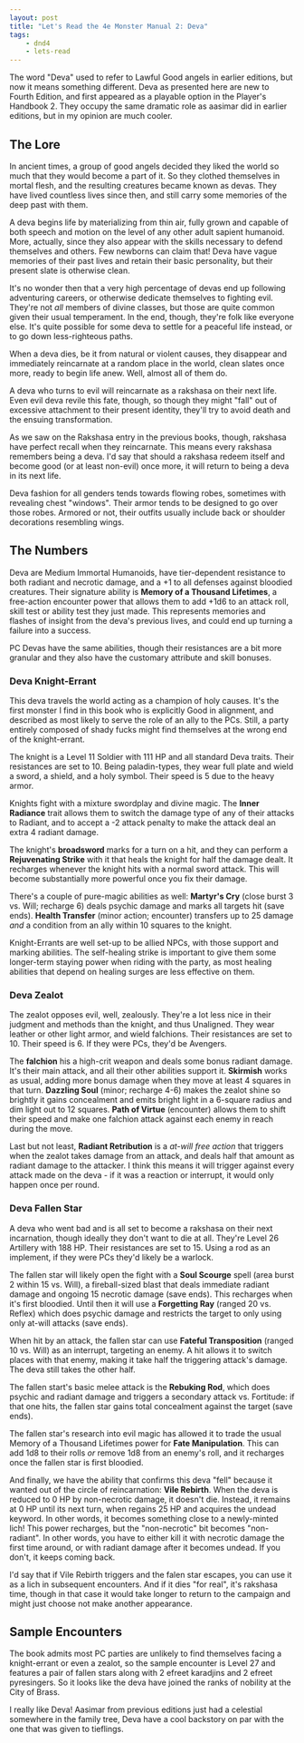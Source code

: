 ```yaml
---
layout: post
title: "Let's Read the 4e Monster Manual 2: Deva"
tags:
    - dnd4
    - lets-read
---
```


The word "Deva" used to refer to Lawful Good angels in earlier editions, but now
it means something different. Deva as presented here are new to Fourth Edition,
and first appeared as a playable option in the Player's Handbook 2. They occupy
the same dramatic role as aasimar did in earlier editions, but in my opinion are
much cooler.

## The Lore

In ancient times, a group of good angels decided they liked the world so much
that they would become a part of it. So they clothed themselves in mortal flesh,
and the resulting creatures became known as devas. They have lived countless
lives since then, and still carry some memories of the deep past with them.

A deva begins life by materializing from thin air, fully grown and capable of
both speech and motion on the level of any other adult sapient humanoid. More,
actually, since they also appear with the skills necessary to defend themselves
and others. Few newborns can claim that! Deva have vague memories of their past
lives and retain their basic personality, but their present slate is otherwise
clean.

It's no wonder then that a very high percentage of devas end up following
adventuring careers, or otherwise dedicate themselves to fighting evil. They're
not _all_ members of divine classes, but those are quite common given their
usual temperament. In the end, though, they're folk like everyone else. It's
quite possible for some deva to settle for a peaceful life instead, or to go
down less-righteous paths.

When a deva dies, be it from natural or violent causes, they disappear and
immediately reincarnate at a random place in the world, clean slates once more,
ready to begin life anew. Well, almost all of them do.

A deva who turns to evil will reincarnate as a rakshasa on their next life. Even
evil deva revile this fate, though, so though they might "fall" out of excessive
attachment to their present identity, they'll try to avoid death and the ensuing
transformation.

As we saw on the Rakshasa entry in the previous books, though, rakshasa have
perfect recall when they reincarnate. This means every rakshasa remembers being
a deva. I'd say that should a rakshasa redeem itself and become good (or at
least non-evil) once more, it will return to being a deva in its next life.

Deva fashion for all genders tends towards flowing robes, sometimes with
revealing chest "windows". Their armor tends to be designed to go over those
robes. Armored or not, their outfits usually include back or shoulder
decorations resembling wings.

## The Numbers

Deva are Medium Immortal Humanoids, have tier-dependent resistance to both
radiant and necrotic damage, and a +1 to all defenses against bloodied
creatures. Their signature ability is **Memory of a Thousand Lifetimes**, a
free-action encounter power that allows them to add +1d6 to an attack roll,
skill test or ability test they just made. This represents memories and flashes
of insight from the deva's previous lives, and could end up turning a failure
into a success.

PC Devas have the same abilities, though their resistances are a bit more
granular and they also have the customary attribute and skill bonuses.

### Deva Knight-Errant

This deva travels the world acting as a champion of holy causes. It's the first
monster I find in this book who is explicitly Good in alignment, and described
as most likely to serve the role of an ally to the PCs. Still, a party entirely
composed of shady fucks might find themselves at the wrong end of the
knight-errant.

The knight is a Level 11 Soldier with 111 HP and all standard Deva traits. Their
resistances are set to 10. Being paladin-types, they wear full plate and wield a
sword, a shield, and a holy symbol. Their speed is 5 due to the heavy armor.

Knights fight with a mixture swordplay and divine magic. The **Inner Radiance**
trait allows them to switch the damage type of any of their attacks to Radiant,
and to accept a -2 attack penalty to make the attack deal an extra 4 radiant
damage.

The knight's **broadsword** marks for a turn on a hit, and they can perform a
**Rejuvenating Strike** with it that heals the knight for half the damage
dealt. It recharges whenever the knight hits with a normal sword attack. This
will become substantially more powerful once you fix their damage.

There's a couple of pure-magic abilities as well: **Martyr's Cry** (close burst
3 vs. Will; recharge 6) deals psychic damage and marks all targets hit (save
ends). **Health Transfer** (minor action; encounter) transfers up to 25 damage
_and_ a condition from an ally within 10 squares to the knight.

Knight-Errants are well set-up to be allied NPCs, with those support and marking
abilities. The self-healing strike is important to give them some longer-term
staying power when riding with the party, as most healing abilities that depend
on healing surges are less effective on them.

### Deva Zealot

The zealot opposes evil, well, zealously. They're a lot less nice in their
judgment and methods than the knight, and thus Unaligned. They wear leather or
other light armor, and wield falchions. Their resistances are set to 10. Their
speed is 6. If they were PCs, they'd be Avengers.

The **falchion** his a high-crit weapon and deals some bonus radiant
damage. It's their main attack, and all their other abilities support
it. **Skirmish** works as usual, adding more bonus damage when they move at
least 4 squares in that turn. **Dazzling Soul** (minor; recharge 4-6) makes the
zealot shine so brightly it gains concealment and emits bright light in a
6-square radius and dim light out to 12 squares. **Path of Virtue** (encounter)
allows them to shift their speed and make one falchion attack against each enemy
in reach during the move.

Last but not least, **Radiant Retribution** is a _at-will free action_ that
triggers when the zealot takes damage from an attack, and deals half that amount
as radiant damage to the attacker. I think this means it will trigger against
every attack made on the deva - if it was a reaction or interrupt, it would only
happen once per round.

### Deva Fallen Star

A deva who went bad and is all set to become a rakshasa on their next
incarnation, though ideally they don't want to die at all. They're Level 26
Artillery with 188 HP. Their resistances are set to 15. Using a rod as an
implement, if they were PCs they'd likely be a warlock.

The fallen star will likely open the fight with a **Soul Scourge** spell (area
burst 2 within 15 vs. Will), a fireball-sized blast that deals immediate radiant
damage and ongoing 15 necrotic damage (save ends). This recharges when it's
first bloodied. Until then it will use a **Forgetting Ray** (ranged 20
vs. Reflex) which does psychic damage and restricts the target to only using
only at-will attacks (save ends).

When hit by an attack, the fallen star can use **Fateful Transposition** (ranged
10 vs. Will) as an interrupt, targeting an enemy. A hit allows it to switch
places with that enemy, making it take half the triggering attack's damage. The
deva still takes the other half.

The fallen start's basic melee attack is the **Rebuking Rod**, which does
psychic and radiant damage and triggers a secondary attack vs. Fortitude: if
that one hits, the fallen star gains total concealment against the target (save
ends).

The fallen star's research into evil magic has allowed it to trade the usual
Memory of a Thousand Lifetimes power for **Fate Manipulation**. This can add 1d8
to their rolls _or_ remove 1d8 from an enemy's roll, and it recharges once the
fallen star is first bloodied.

And finally, we have the ability that confirms this deva "fell" because it
wanted out of the circle of reincarnation: **Vile Rebirth**. When the deva is
reduced to 0 HP by non-necrotic damage, it doesn't die. Instead, it remains at 0
HP until its next turn, when regains 25 HP and acquires the undead keyword. In
other words, it becomes something close to a newly-minted lich! This power
recharges, but the "non-necrotic" bit becomes "non-radiant". In other words, you
have to either kill it with necrotic damage the first time around, or with
radiant damage after it becomes undead. If you don't, it keeps coming back.

I'd say that if Vile Rebirth triggers and the falen star escapes, you can use it
as a lich in subsequent encounters. And if it dies "for real", it's rakshasa
time, though in that case it would take longer to return to the campaign and
might just choose not make another appearance.

## Sample Encounters

The book admits most PC parties are unlikely to find themselves facing a
knight-errant or even a zealot, so the sample encounter is Level 27 and features
a pair of fallen stars along with 2 efreet karadjins and 2 efreet
pyresingers. So it looks like the deva have joined the ranks of nobility at the
City of Brass.

I really like Deva! Aasimar from previous editions just had a celestial
somewhere in the family tree, Deva have a cool backstory on par with the one
that was given to tieflings.
